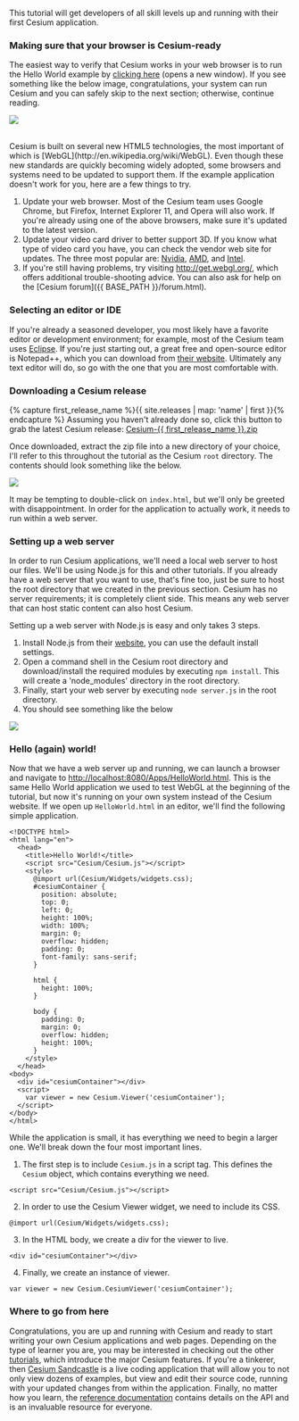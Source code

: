 This tutorial will get developers of all skill levels up and running with their first Cesium application.

### Making sure that your browser is Cesium-ready
The easiest way to verify that Cesium works in your web browser is to run the Hello World example by 
<a href="../HelloWorld.html" target="_blank">clicking here</a> (opens a new window). If you see something like the below image, congratulations, your system can run Cesium and you can safely skip to the next section; otherwise, continue reading.

<p class="center">
<a href="../HelloWorld.html"><img src="Images/Tutorials/GettingStarted/HelloWorld.png"/></a>
</p>

</br>
Cesium is built on several new HTML5 technologies, the most important of which is [WebGL](http://en.wikipedia.org/wiki/WebGL).  Even though these new standards are quickly becoming widely adopted, some browsers and systems need to be updated to support them. If the example application doesn't work for you, here are a few things to try.

1. Update your web browser.  Most of the Cesium team uses Google Chrome, but Firefox, Internet Explorer 11, and Opera will also work.  If you're already using one of the above browsers, make sure it's updated to the latest version.
2. Update your video card driver to better support 3D.  If you know what type of video card you have, you can check the vendor web site for updates.  The three most popular are: [Nvidia](http://www.nvidia.com/drivers), [AMD](http://www.amd.com/drivers), and [Intel](https://downloadcenter.intel.com/default.aspx).
3. If you're still having problems, try visiting <a href="http://get.webgl.org/">http://get.webgl.org/</a>, which offers additional trouble-shooting advice.  You can also ask for help on the [Cesium forum]({{ BASE_PATH }}/forum.html).

### Selecting an editor or IDE

If you're already a seasoned developer, you most likely have a favorite editor or development environment; for example, most of the Cesium team uses [Eclipse](http://www.eclipse.org/).  If you're just starting out, a great free and open-source editor is Notepad++, which you can download from [their website](http://notepad-plus-plus.org/).  Ultimately any text editor will do, so go with the one that you are most comfortable with.

### Downloading a Cesium release
{% capture first_release_name %}{{ site.releases | map: 'name' | first }}{% endcapture %}
Assuming you haven't already done so, click this button to grab the latest Cesium release:
<a class="btn btn-primary btn-small downloadButton"
    href="{{BASE_PATH}}/releases/Cesium-{{ first_release_name }}.zip"
    onClick='trackReleaseDownload("{{ first_release_name }}-tutorial");'>
    Cesium-{{ first_release_name }}.zip</a>

Once downloaded, extract the zip file into a new directory of your choice, I'll refer to this throughout the tutorial as the Cesium `root` directory.  The contents should look something like the below.

<p class="center">
<img src="Images/Tutorials/GettingStarted/CesiumContents.png"/>
</p>

It may be tempting to double-click on `index.html`, but we'll only be greeted with disappointment.  In order for the application to actually work, it needs to run within a web server.

### Setting up a web server

In order to run Cesium applications, we'll need a local web server to host our files.  We'll be using Node.js for this and other tutorials.  If you already have a web server that you want to use, that's fine too, just be sure to host the root directory that we created in the previous section.  Cesium has no server requirements; it is completely client side.  This means any web server that can host static content can also host Cesium.

Setting up a web server with Node.js is easy and only takes 3 steps.
1. Install Node.js from their [website](http://nodejs.org/), you can use the default install settings.
2. Open a command shell in the Cesium root directory and download/install the required modules by executing `npm install`.  This will create a 'node_modules' directory in the root directory.
3. Finally, start your web server by executing `node server.js` in the root directory.
4. You should see something like the below

<p class="center">
<img src="Images/Tutorials/GettingStarted/ServerRunning.png"/>
</p>
 
### Hello (again) world!
Now that we have a web server up and running, we can launch a browser and navigate to <a href="http://localhost:8080/Apps/HelloWorld.html">http://localhost:8080/Apps/HelloWorld.html</a>.  This is the same Hello World application we used to test WebGL at the beginning of the tutorial, but now it's running on your own system instead of the Cesium website.  If we open up `HelloWorld.html` in an editor, we'll find the following simple application.
    
<pre><code>&lt;!DOCTYPE html&gt;
&lt;html lang=&quot;en&quot;&gt;
  &lt;head&gt;
    &lt;title&gt;Hello World!&lt;/title&gt;
    &lt;script src=&quot;Cesium/Cesium.js&quot;&gt;&lt;/script&gt;
    &lt;style&gt;
      @import url(Cesium/Widgets/widgets.css);
      #cesiumContainer {
        position: absolute;
        top: 0;
        left: 0;
        height: 100%;
        width: 100%;
        margin: 0;
        overflow: hidden;
        padding: 0;
        font-family: sans-serif;
      }
      
      html {
        height: 100%;
      }

      body {
        padding: 0;
        margin: 0;
        overflow: hidden;
        height: 100%;
      }
    &lt;/style&gt;
  &lt;/head&gt;
&lt;body&gt;
  &lt;div id=&quot;cesiumContainer&quot;&gt;&lt;/div&gt;
  &lt;script&gt;
    var viewer = new Cesium.Viewer(&#39;cesiumContainer&#39;);
  &lt;/script&gt;
&lt;/body&gt;
&lt;/html&gt;</code></pre>

While the application is small, it has everything we need to begin a larger one.  We'll break down the four most important lines.

1. The first step is to include `Cesium.js` in a script tag.  This defines the `Cesium` object, which contains everything we need.
<pre><code>&lt;script src=&quot;Cesium/Cesium.js&quot;&gt;&lt;/script&gt;</code></pre>
2. In order to use the Cesium Viewer widget, we need to include its CSS.
<pre><code>@import url(Cesium/Widgets/widgets.css);</code></pre>
3. In the HTML body, we create a div for the viewer to live.
<pre><code>&lt;div id=&quot;cesiumContainer&quot;&gt;&lt;/div&gt;</code></pre>
4. Finally, we create an instance of viewer.
<pre><code>var viewer = new Cesium.CesiumViewer(&#39;cesiumContainer&#39;);</code></pre>

### Where to go from here
Congratulations, you are up and running with Cesium and ready to start writing your own Cesium applications and web pages.  Depending on the type of learner you are, you may be interested in checking out the other <a href="{{BASE_PATH}}/tutorials.html">tutorials</a>, which introduce the major Cesium features.  If you're a tinkerer, then <a href="/Cesium/Apps/Sandcastle/index.html" target="_blank">Cesium Sandcastle</a> is a live coding application that will allow you to not only view dozens of examples, but view and edit their source code, running with your updated changes from within the application.  Finally, no matter how you learn, the <a href="{{BASE_PATH}}/Cesium/Build/Documentation/">reference documentation</a> contains details on the API and is an invaluable resource for everyone.
